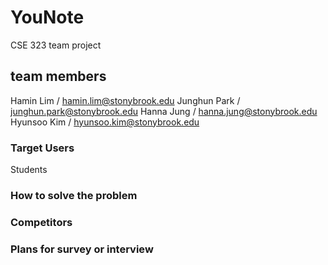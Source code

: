 # YouNote
CSE 323 team project

## team members
Hamin Lim    / hamin.lim@stonybrook.edu
Junghun Park / junghun.park@stonybrook.edu
Hanna Jung   / hanna.jung@stonybrook.edu
Hyunsoo Kim  / hyunsoo.kim@stonybrook.edu

### Target Users
Students

### How to solve the problem


### Competitors


### Plans for survey or interview



